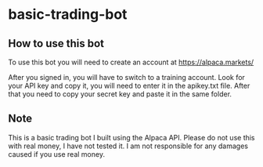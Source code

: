 # basic-trading-bot

## How to use this bot

To use this bot you will need to create an account at <href>https://alpaca.markets/</href>

After you signed in, you will have to switch to a training account. 
Look for your API key and copy it, you will need to enter it in the apikey.txt file.
After that you need to copy your secret key and paste it in the same folder.

## Note

This is a basic trading bot I built using the Alpaca API. Please do not use this with real money, I have not tested it. I am not responsible for any damages caused if you use real money.
